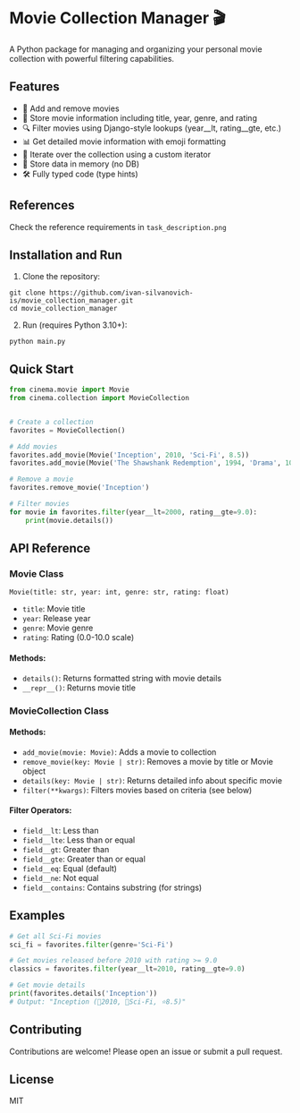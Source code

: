 # Movie Collection Manager 🎬
A Python package for managing and organizing your personal movie collection with powerful filtering capabilities.

## Features
- 📌 Add and remove movies
- 🎥 Store movie information including title, year, genre, and rating
- 🔍 Filter movies using Django-style lookups (year__lt, rating__gte, etc.)
- 📊 Get detailed movie information with emoji formatting
- 🔄 Iterate over the collection using a custom iterator
- 📂 Store data in memory (no DB)
- 🛠 Fully typed code (type hints)

## References
Check the reference requirements in ```task_description.png```

## Installation and Run
1. Clone the repository:
```commandline
git clone https://github.com/ivan-silvanovich-is/movie_collection_manager.git
cd movie_collection_manager
```
2. Run (requires Python 3.10+):
```commandline
python main.py
```

## Quick Start
```python
from cinema.movie import Movie
from cinema.collection import MovieCollection


# Create a collection
favorites = MovieCollection()

# Add movies
favorites.add_movie(Movie('Inception', 2010, 'Sci-Fi', 8.5))
favorites.add_movie(Movie('The Shawshank Redemption', 1994, 'Drama', 10))

# Remove a movie
favorites.remove_movie('Inception')

# Filter movies
for movie in favorites.filter(year__lt=2000, rating__gte=9.0):
    print(movie.details())
```

## API Reference
### Movie Class
```
Movie(title: str, year: int, genre: str, rating: float)
```
- ```title```: Movie title
- ```year```: Release year
- ```genre```: Movie genre
- ```rating```: Rating (0.0-10.0 scale)

#### Methods:

- ```details()```: Returns formatted string with movie details
- ```__repr__()```: Returns movie title

### MovieCollection Class
#### Methods:

- ```add_movie(movie: Movie)```: Adds a movie to collection
- ```remove_movie(key: Movie | str)```: Removes a movie by title or Movie object
- ```details(key: Movie | str)```: Returns detailed info about specific movie
- ```filter(**kwargs)```: Filters movies based on criteria (see below)

#### Filter Operators:

- ```field__lt```: Less than
- ```field__lte```: Less than or equal
- ```field__gt```: Greater than
- ```field__gte```: Greater than or equal
- ```field__eq```: Equal (default)
- ```field__ne```: Not equal
- ```field__contains```: Contains substring (for strings)

## Examples
```python
# Get all Sci-Fi movies
sci_fi = favorites.filter(genre='Sci-Fi')

# Get movies released before 2010 with rating >= 9.0
classics = favorites.filter(year__lt=2010, rating__gte=9.0)

# Get movie details
print(favorites.details('Inception'))
# Output: "Inception (📅2010, 🎥Sci-Fi, ⭐8.5)"
```
## Contributing
Contributions are welcome! Please open an issue or submit a pull request.

## License
MIT
